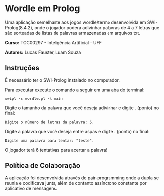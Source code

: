 # Wordle em Prolog
Uma aplicação semelhante aos jogos wordle/termo desenvolvida em SWI-Prolog(8.4.2), onde o jogador poderá adivinhar palavras de 4 a 7 letras que são sorteadas de listas de palavras armazenadas em arquivos txt.


**Curso:** TCC00297 - Inteligência Artificial - UFF

**Autores:** Lucas Fauster, Luam Souza

## Instruções
É necessário ter o SWI-Prolog instalado no computador.

Para executar execute o comando a seguir em uma aba do terminal:

`swipl -s wordle.pl -t main`  
  
Digite o tamanho da palavra que você deseja adivinhar e digite . (ponto) no final: 

`Digite o número de letras da palavra: 5.`  

Digite a palavra que você deseja entre aspas e digite . (ponto) no final:

`Digite uma palavra para tentar: "teste".`

O jogador terá 6 tentativas para acertar a palavra!


## Política de Colaboração
A aplicação foi desenvolvida através de pair-programming onde a dupla se reunia e codificava junta,
além de contanto assíncrono constante por aplicativo de mensagens.